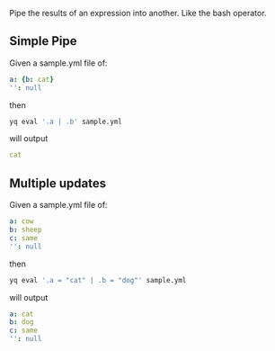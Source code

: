 Pipe the results of an expression into another. Like the bash operator.

## Simple Pipe
Given a sample.yml file of:
```yaml
a: {b: cat}
'': null
```
then
```bash
yq eval '.a | .b' sample.yml
```
will output
```yaml
cat
```

## Multiple updates
Given a sample.yml file of:
```yaml
a: cow
b: sheep
c: same
'': null
```
then
```bash
yq eval '.a = "cat" | .b = "dog"' sample.yml
```
will output
```yaml
a: cat
b: dog
c: same
'': null
```

